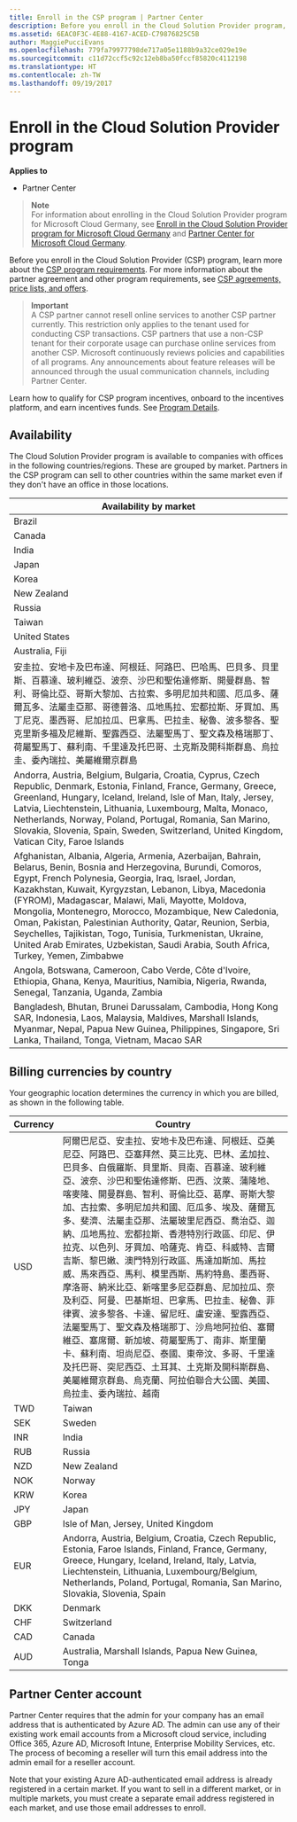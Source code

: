 ```yaml
---
title: Enroll in the CSP program | Partner Center
description: Before you enroll in the Cloud Solution Provider program, learn more about the CSP program requirements.
ms.assetid: 6EAC0F3C-4E88-4167-ACED-C79876825C5B
author: MaggiePucciEvans
ms.openlocfilehash: 779fa79977798de717a05e1188b9a32ce029e19e
ms.sourcegitcommit: c11d72ccf5c92c12eb8ba50fccf85820c4112198
ms.translationtype: HT
ms.contentlocale: zh-TW
ms.lasthandoff: 09/19/2017
---
```

# <a name="enroll-in-the-cloud-solution-provider-program"></a>Enroll in the Cloud Solution Provider program

**Applies to**

-  Partner Center

>**Note**<br>
For information about enrolling in the Cloud Solution Provider program for Microsoft Cloud Germany, see [Enroll in the Cloud Solution Provider program for Microsoft Cloud Germany](enroll-in-csp-for-microsoft-cloud-germany.md) and [Partner Center for Microsoft Cloud Germany](partner-center-for-microsoft-cloud-germany.md).

Before you enroll in the Cloud Solution Provider (CSP) program, learn more about the [CSP program requirements]( http://go.microsoft.com/fwlink/p/?LinkId=617116). For more information about the partner agreement and other program requirements, see [CSP agreements, price lists, and offers](csp-documents-and-learning-resources.md). 

>**Important**<br>
A CSP partner cannot resell online services to another CSP partner currently. This restriction only applies to the tenant used for conducting CSP transactions. CSP partners that use a non-CSP tenant for their corporate usage can purchase online services from another CSP. Microsoft continuously reviews policies and capabilities of all programs. Any announcements about feature releases will be announced through the usual communication channels, including Partner Center.  

Learn how to qualify for CSP program incentives, onboard to the incentives platform, and earn incentives funds. See [Program Details](https://go.microsoft.com/fwlink/?linkid=831533).

## <a href="" id="markets"></a>Availability


The Cloud Solution Provider program is available to companies with offices in the following countries/regions. These are grouped by market. Partners in the CSP program can sell to other countries within the same market even if they don't have an office in those locations.

| Availability by market                                                                                                                                                                                                                                                                                                                                                                                                                 |
|----------------------------------------------------------------------------------------------------------------------------------------------------------------------------------------------------------------------------------------------------------------------------------------------------------------------------------------------------------------------------------------------------------------------------------------|
| Brazil                                                                                                                                                                                                                                                                                                                                                                                                                                 |
| Canada                                                                                                                                                                                                                                                                                                                                                                                                                                 |
| India                                                                                                                                                                                                                                                                                                                                                                                                                                  |
| Japan                                                                                                                                                                                                                                                                                                                                                                                                                                  |
| Korea                                                                                                                                                                                                                                                                                                                                                                                                                                  |
| New Zealand                                                                                                                                                                                                                                                                                                                                                                                                                            |
| Russia                                                                                                                                                                                                                                                                                                                                                                                                                                 |
| Taiwan                                                                                                                                                                                                                                                                                                                                                                                                                                 |
| United States                                                                                                                                                                                                                                                                                                                                                                                                                          |
| Australia, Fiji                                                                                                                                                                                                                                                                                                                                                                                                                        |
| 安圭拉、安地卡及巴布達、阿根廷、阿路巴、巴哈馬、巴貝多、貝里斯、百慕達、玻利維亞、波奈、沙巴和聖佑達修斯、開曼群島、智利、哥倫比亞、哥斯大黎加、古拉索、多明尼加共和國、厄瓜多、薩爾瓦多、法屬圭亞那、哥德普洛、瓜地馬拉、宏都拉斯、牙買加、馬丁尼克、墨西哥、尼加拉瓜、巴拿馬、巴拉圭、秘魯、波多黎各、聖克里斯多福及尼維斯、聖露西亞、法屬聖馬丁、聖文森及格瑞那丁、荷屬聖馬丁、蘇利南、千里達及托巴哥、土克斯及開科斯群島、烏拉圭、委內瑞拉、美屬維爾京群島                                                                                                           |
| Andorra, Austria, Belgium, Bulgaria, Croatia, Cyprus, Czech Republic, Denmark, Estonia, Finland, France, Germany, Greece, Greenland, Hungary, Iceland, Ireland, Isle of Man, Italy, Jersey, Latvia, Liechtenstein, Lithuania, Luxembourg, Malta, Monaco, Netherlands, Norway, Poland, Portugal, Romania, San Marino, Slovakia, Slovenia, Spain, Sweden, Switzerland, United Kingdom, Vatican City, Faroe Islands                                                                                          |
| Afghanistan, Albania, Algeria, Armenia, Azerbaijan, Bahrain, Belarus, Benin, Bosnia and Herzegovina, Burundi, Comoros, Egypt, French Polynesia, Georgia, Iraq, Israel, Jordan, Kazakhstan, Kuwait, Kyrgyzstan, Lebanon, Libya, Macedonia (FYROM), Madagascar, Malawi, Mali, Mayotte, Moldova, Mongolia, Montenegro, Morocco, Mozambique, New Caledonia, Oman, Pakistan, Palestinian Authority, Qatar, Reunion, Serbia, Seychelles, Tajikistan, Togo, Tunisia, Turkmenistan, Ukraine, United Arab Emirates, Uzbekistan, Saudi Arabia, South Africa, Turkey, Yemen, Zimbabwe |
| Angola, Botswana, Cameroon, Cabo Verde, Côte d'Ivoire, Ethiopia, Ghana, Kenya, Mauritius, Namibia, Nigeria, Rwanda, Senegal, Tanzania, Uganda, Zambia                                                                                                                                                                                                                                                                                  |
| Bangladesh, Bhutan, Brunei Darussalam, Cambodia, Hong Kong SAR, Indonesia, Laos, Malaysia, Maldives, Marshall Islands, Myanmar, Nepal, Papua New Guinea, Philippines, Singapore, Sri Lanka, Thailand, Tonga, Vietnam, Macao SAR                                                                                                                                                                                                                                                                                           |
## <a name="billing-currencies-by-country"></a>Billing currencies by country

Your geographic location determines the currency in which you are billed, as shown in the following table. 

| Currency | Country |
| ---- | ---- |
| USD | 阿爾巴尼亞、安圭拉、安地卡及巴布達、阿根廷、亞美尼亞、阿路巴、亞塞拜然、莫三比克、巴林、孟加拉、巴貝多、白俄羅斯、貝里斯、貝南、百慕達、玻利維亞、波奈、沙巴和聖佑達修斯、巴西、汶萊、蒲隆地、喀麥隆、開曼群島、智利、哥倫比亞、葛摩、哥斯大黎加、古拉索、多明尼加共和國、厄瓜多、埃及、薩爾瓦多、斐濟、法屬圭亞那、法屬玻里尼西亞、喬治亞、迦納、瓜地馬拉、宏都拉斯、香港特別行政區、印尼、伊拉克、以色列、牙買加、哈薩克、肯亞、科威特、吉爾吉斯、黎巴嫩、澳門特別行政區、馬達加斯加、馬拉威、馬來西亞、馬利、模里西斯、馬約特島、墨西哥、摩洛哥、納米比亞、新喀里多尼亞群島、尼加拉瓜、奈及利亞、阿曼、巴基斯坦、巴拿馬、巴拉圭、秘魯、菲律賓、波多黎各、卡達、留尼旺、盧安達、聖露西亞、法屬聖馬丁、聖文森及格瑞那丁、沙烏地阿拉伯、塞爾維亞、塞席爾、新加坡、荷屬聖馬丁、南非、斯里蘭卡、蘇利南、坦尚尼亞、泰國、東帝汶、多哥、千里達及托巴哥、突尼西亞、土耳其、土克斯及開科斯群島、美屬維爾京群島、烏克蘭、阿拉伯聯合大公國、美國、烏拉圭、委內瑞拉、越南  | 
| TWD | Taiwan |
| SEK | Sweden |
| INR | India |
| RUB | Russia |
| NZD | New Zealand |
| NOK | Norway |
| KRW | Korea |
| JPY | Japan |
| GBP | Isle of Man, Jersey, United Kingdom |
| EUR | Andorra, Austria, Belgium, Croatia, Czech Republic, Estonia, Faroe Islands, Finland, France, Germany, Greece, Hungary, Iceland, Ireland, Italy, Latvia, Liechtenstein, Lithuania, Luxembourg/Belgium, Netherlands, Poland, Portugal, Romania, San Marino, Slovakia, Slovenia, Spain |
| DKK | Denmark |
| CHF | Switzerland |
| CAD | Canada |
| AUD | Australia, Marshall Islands, Papua New Guinea, Tonga |

 

## <a name="partner-center-account"></a>Partner Center account


Partner Center requires that the admin for your company has an email address that is authenticated by Azure AD. The admin can use any of their existing work email accounts from a Microsoft cloud service, including Office 365, Azure AD, Microsoft Intune, Enterprise Mobility Services, etc. The process of becoming a reseller will turn this email address into the admin email for a reseller account.

Note that your existing Azure AD-authenticated email address is already registered in a certain market. If you want to sell in a different market, or in multiple markets, you must create a separate email address registered in each market, and use those email addresses to enroll.

 

 



